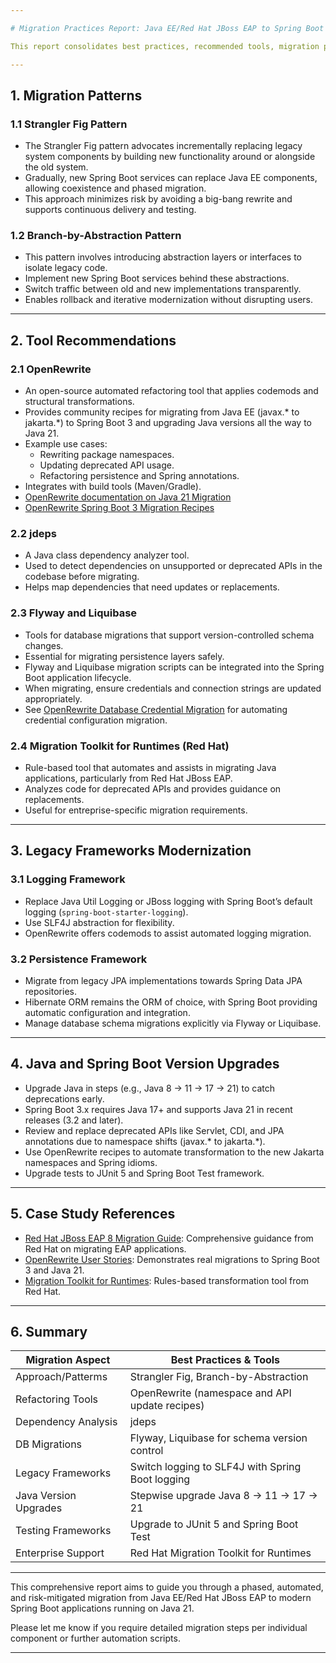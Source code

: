 ```yaml
---

# Migration Practices Report: Java EE/Red Hat JBoss EAP to Spring Boot on Java 21

This report consolidates best practices, recommended tools, migration patterns, and case study references for modernizing Java EE applications running on Red Hat JBoss EAP to Spring Boot on Java 21. Legacy framework updates for logging and persistence are also covered.

---
```


## 1. Migration Patterns

### 1.1 Strangler Fig Pattern
- The Strangler Fig pattern advocates incrementally replacing legacy system components by building new functionality around or alongside the old system.
- Gradually, new Spring Boot services can replace Java EE components, allowing coexistence and phased migration.
- This approach minimizes risk by avoiding a big-bang rewrite and supports continuous delivery and testing.

### 1.2 Branch-by-Abstraction Pattern
- This pattern involves introducing abstraction layers or interfaces to isolate legacy code.
- Implement new Spring Boot services behind these abstractions.
- Switch traffic between old and new implementations transparently.
- Enables rollback and iterative modernization without disrupting users.

---

## 2. Tool Recommendations

### 2.1 OpenRewrite
- An open-source automated refactoring tool that applies codemods and structural transformations.
- Provides community recipes for migrating from Java EE (javax.* to jakarta.*) to Spring Boot 3 and upgrading Java versions all the way to Java 21.
- Example use cases:
  - Rewriting package namespaces.
  - Updating deprecated API usage.
  - Refactoring persistence and Spring annotations.
- Integrates with build tools (Maven/Gradle).
- [OpenRewrite documentation on Java 21 Migration](https://docs.openrewrite.org/running-recipes/popular-recipe-guides/migrate-to-java-21)
- [OpenRewrite Spring Boot 3 Migration Recipes](https://docs.openrewrite.org/recipes/java/spring/boot3/springboot3bestpractices)

### 2.2 jdeps
- A Java class dependency analyzer tool.
- Used to detect dependencies on unsupported or deprecated APIs in the codebase before migrating.
- Helps map dependencies that need updates or replacements.

### 2.3 Flyway and Liquibase
- Tools for database migrations that support version-controlled schema changes.
- Essential for migrating persistence layers safely.
- Flyway and Liquibase migration scripts can be integrated into the Spring Boot application lifecycle.
- When migrating, ensure credentials and connection strings are updated appropriately.
- See [OpenRewrite Database Credential Migration](https://docs.openrewrite.org/recipes/java/spring/boot2/migratedatabasecredentials) for automating credential configuration migration.

### 2.4 Migration Toolkit for Runtimes (Red Hat)
- Rule-based tool that automates and assists in migrating Java applications, particularly from Red Hat JBoss EAP.
- Analyzes code for deprecated APIs and provides guidance on replacements.
- Useful for entreprise-specific migration requirements.

---

## 3. Legacy Frameworks Modernization

### 3.1 Logging Framework
- Replace Java Util Logging or JBoss logging with Spring Boot’s default logging (`spring-boot-starter-logging`).
- Use SLF4J abstraction for flexibility.
- OpenRewrite offers codemods to assist automated logging migration.

### 3.2 Persistence Framework
- Migrate from legacy JPA implementations towards Spring Data JPA repositories.
- Hibernate ORM remains the ORM of choice, with Spring Boot providing automatic configuration and integration.
- Manage database schema migrations explicitly via Flyway or Liquibase.

---

## 4. Java and Spring Boot Version Upgrades

- Upgrade Java in steps (e.g., Java 8 → 11 → 17 → 21) to catch deprecations early.
- Spring Boot 3.x requires Java 17+ and supports Java 21 in recent releases (3.2 and later).
- Review and replace deprecated APIs like Servlet, CDI, and JPA annotations due to namespace shifts (javax.* to jakarta.*).
- Use OpenRewrite recipes to automate transformation to the new Jakarta namespaces and Spring idioms.
- Upgrade tests to JUnit 5 and Spring Boot Test framework.

---

## 5. Case Study References

- [Red Hat JBoss EAP 8 Migration Guide](https://docs.redhat.com/en/documentation/red_hat_jboss_enterprise_application_platform/8.0/html-single/migration_guide/index): Comprehensive guidance from Red Hat on migrating EAP applications.
- [OpenRewrite User Stories](https://docs.openrewrite.org/recipes/java/spring/boot3/springboot3bestpractices): Demonstrates real migrations to Spring Boot 3 and Java 21.
- [Migration Toolkit for Runtimes](https://docs.redhat.com/en/documentation/migration_toolkit_for_runtimes/1.2/html-single/introduction_to_the_migration_toolkit_for_runtimes/index): Rules-based transformation tool from Red Hat.

---

## 6. Summary

| Migration Aspect     | Best Practices & Tools                              |
|---------------------|----------------------------------------------------|
| Approach/Patterms   | Strangler Fig, Branch-by-Abstraction                |
| Refactoring Tools    | OpenRewrite (namespace and API update recipes)     |
| Dependency Analysis  | jdeps                                               |
| DB Migrations        | Flyway, Liquibase for schema version control        |
| Legacy Frameworks    | Switch logging to SLF4J with Spring Boot logging    |
| Java Version Upgrades| Stepwise upgrade Java 8 → 11 → 17 → 21              |
| Testing Frameworks   | Upgrade to JUnit 5 and Spring Boot Test              |
| Enterprise Support   | Red Hat Migration Toolkit for Runtimes               |

---

This comprehensive report aims to guide you through a phased, automated, and risk-mitigated migration from Java EE/Red Hat JBoss EAP to modern Spring Boot applications running on Java 21.

Please let me know if you require detailed migration steps per individual component or further automation scripts.

---